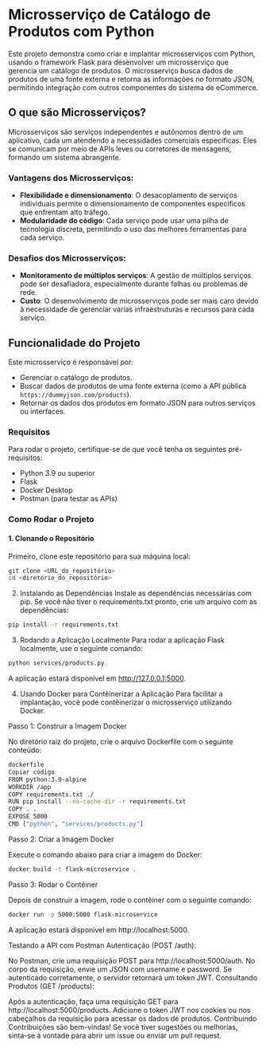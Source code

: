 # Microsserviço de Catálogo de Produtos com Python

Este projeto demonstra como criar e implantar microsserviços com Python, usando o framework Flask para desenvolver um microsserviço que gerencia um catálogo de produtos. O microsserviço busca dados de produtos de uma fonte externa e retorna as informações no formato JSON, permitindo integração com outros componentes do sistema de eCommerce.

## O que são Microsserviços?

Microsserviços são serviços independentes e autônomos dentro de um aplicativo, cada um atendendo a necessidades comerciais específicas. Eles se comunicam por meio de APIs leves ou corretores de mensagens, formando um sistema abrangente.

### Vantagens dos Microsserviços:
- **Flexibilidade e dimensionamento**: O desacoplamento de serviços individuais permite o dimensionamento de componentes específicos que enfrentam alto tráfego.
- **Modularidade do código**: Cada serviço pode usar uma pilha de tecnologia discreta, permitindo o uso das melhores ferramentas para cada serviço.

### Desafios dos Microsserviços:
- **Monitoramento de múltiplos serviços**: A gestão de múltiplos serviços pode ser desafiadora, especialmente durante falhas ou problemas de rede.
- **Custo**: O desenvolvimento de microsserviços pode ser mais caro devido à necessidade de gerenciar várias infraestruturas e recursos para cada serviço.

## Funcionalidade do Projeto

Este microsserviço é responsável por:
- Gerenciar o catálogo de produtos.
- Buscar dados de produtos de uma fonte externa (como a API pública `https://dummyjson.com/products`).
- Retornar os dados dos produtos em formato JSON para outros serviços ou interfaces.

### Requisitos

Para rodar o projeto, certifique-se de que você tenha os seguintes pré-requisitos:
- Python 3.9 ou superior
- Flask
- Docker Desktop
- Postman (para testar as APIs)

### Como Rodar o Projeto

#### 1. Clonando o Repositório

Primeiro, clone este repositório para sua máquina local:

```bash
git clone <URL_do_repositório>
cd <diretório_do_repositório>
```

2. Instalando as Dependências
Instale as dependências necessárias com pip. Se você não tiver o requirements.txt pronto, crie um arquivo com as dependências:

```bash
pip install -r requirements.txt
```

3. Rodando a Aplicação Localmente
Para rodar a aplicação Flask localmente, use o seguinte comando:

```bash
python services/products.py
```
A aplicação estará disponível em http://127.0.0.1:5000.

4. Usando Docker para Contêinerizar a Aplicação
Para facilitar a implantação, você pode contêinerizar o microsserviço utilizando Docker.

Passo 1: Construir a Imagem Docker

No diretório raiz do projeto, crie o arquivo Dockerfile com o seguinte conteúdo:

```bash
dockerfile
Copiar código
FROM python:3.9-alpine
WORKDIR /app
COPY requirements.txt ./ 
RUN pip install --no-cache-dir -r requirements.txt
COPY . .
EXPOSE 5000
CMD ["python", "services/products.py"]
```

Passo 2: Criar a Imagem Docker

Execute o comando abaixo para criar a imagem do Docker:

```bash
docker build -t flask-microservice .
```

Passo 3: Rodar o Contêiner

Depois de construir a imagem, rode o contêiner com o seguinte comando:

```bash
docker run -p 5000:5000 flask-microservice
```

A aplicação estará disponível em http://localhost:5000.

Testando a API com Postman
Autenticação (POST /auth):

No Postman, crie uma requisição POST para http://localhost:5000/auth.
No corpo da requisição, envie um JSON com username e password.
Se autenticado corretamente, o servidor retornará um token JWT.
Consultando Produtos (GET /products):

Após a autenticação, faça uma requisição GET para http://localhost:5000/products.
Adicione o token JWT nos cookies ou nos cabeçalhos da requisição para acessar os dados de produtos.
Contribuindo
Contribuições são bem-vindas! Se você tiver sugestões ou melhorias, sinta-se à vontade para abrir um issue ou enviar um pull request.
